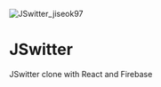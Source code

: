 ![JSwitter_jiseok97](https://user-images.githubusercontent.com/64394744/108653451-cf6b4000-7509-11eb-9f53-7804230feea0.png)

# JSwitter

JSwitter clone with React and Firebase
